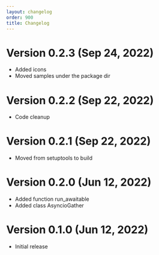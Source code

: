 ```yaml
---
layout: changelog
order: 900
title: Changelog
---
```

# Version 0.2.3 (Sep 24, 2022)

* Added icons
* Moved samples under the package dir

# Version 0.2.2 (Sep 22, 2022)

* Code cleanup

# Version 0.2.1 (Sep 22, 2022)

* Moved from setuptools to build

# Version 0.2.0 (Jun 12, 2022)

* Added function run_awaitable
* Added class AsyncioGather

# Version 0.1.0 (Jun 12, 2022)

* Initial release
